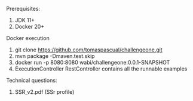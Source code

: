 Prerequisites:
1. JDK 11+
2. Docker 20+

Docker execution
1. git clone https://github.com/tomaspascual/challengeone.git
2. mvn package -Dmaven.test.skip
3. docker run -p 8080:8080 wabi/challengeone:0.0.1-SNAPSHOT
4. ExecutionController RestController contains all the runnable examples

Technical questions:
1. SSR_v2.pdf (SSr profile)